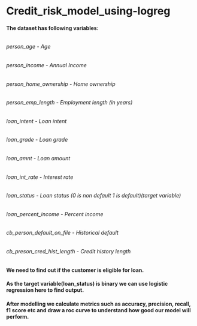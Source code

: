 # Credit_risk_model_using-logreg

#### The dataset has following variables:
######
###### person_age -	Age
###### person_income -	Annual Income
###### person_home_ownership -	Home ownership
###### person_emp_length -	Employment length (in years)
###### loan_intent -	Loan intent
###### loan_grade	- Loan grade
###### loan_amnt	 - Loan amount
###### loan_int_rate -	Interest rate
###### loan_status -	Loan status (0 is non default 1 is default)(target variable)
###### loan_percent_income	- Percent income
###### cb_person_default_on_file -	Historical default
###### cb_preson_cred_hist_length - Credit history length
######
######
######
#### We need to find out if the customer is eligible for loan.
#### As the target variable(loan_status) is binary we can use logistic regression here to find output.
####
#### After modelling we calculate metrics such as accuracy, precision, recall, f1 score etc and draw a roc curve to understand how good our model will perform.
